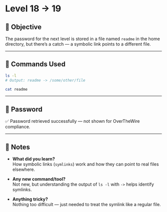 # Level 18 → 19

## 🌟 Objective

The password for the next level is stored in a file named `readme` in the home directory, but there’s a catch — a symbolic link points to a different file.

---

## 🧪 Commands Used

```bash
ls -l
# Output: readme -> /some/other/file

cat readme
```

---

## 🔐 Password

✅ Password retrieved successfully — not shown for OverTheWire compliance.

---

## 🧐 Notes

- **What did you learn?**  
  How symbolic links (`symlinks`) work and how they can point to real files elsewhere.

- **Any new command/tool?**  
  Not new, but understanding the output of `ls -l` with `->` helps identify symlinks.

- **Anything tricky?**  
  Nothing too difficult — just needed to treat the symlink like a regular file.
